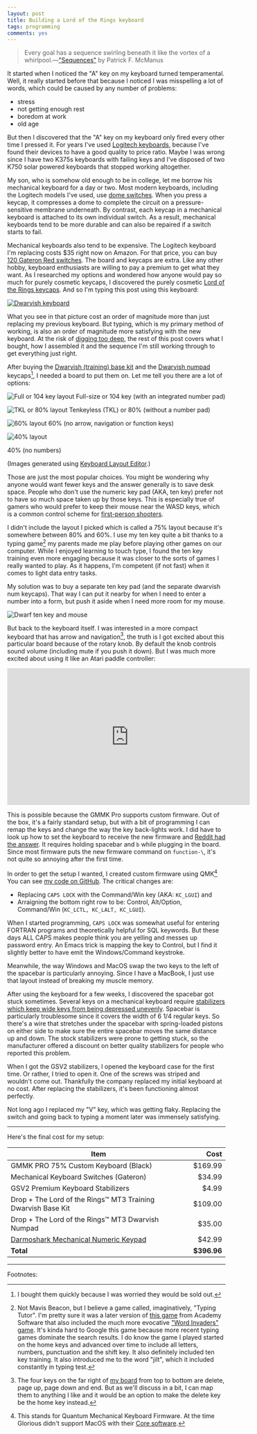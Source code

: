 ```yaml
---
layout: post
title: Building a Lord of the Rings keyboard
tags: programming
comments: yes
---
```


>  Every goal has a sequence swirling beneath it like the vortex of a
>  whirlpool.&mdash;["Sequences"](https://read.amazon.com/kp/embed?preview=inline&linkCode=kpd&ref=x_gr_w_preview_kcr_ca-20&asin=B00723IMRQ&tag=x_gr_w_preview_kcr_ca-20)
>  by Patrick F. McManus

It started when I noticed the "A" key on my keyboard turned
temperamental. Well, it really started before that because I noticed I
was misspelling a lot of words, which could be caused by any number of
problems:

* stress
* not getting enough rest
* boredom at work
* old age

But then I discovered that the "A" key on my keyboard only fired every
other time I pressed it. For years I've used [Logitech
keyboards](https://www.logitech.com/en-us/products/keyboards/k375s-multidevice-stand-combo.920-008165.html),
because I've found their devices to have a good quality to price
ratio. Maybe I was wrong since I have two K375s keyboards with failing
keys and I've disposed of two K750 solar powered keyboards that
stopped working altogether. 

My son, who is somehow old enough to be in college, let me borrow his
mechanical keyboard for a day or two. Most modern keyboards, including
the Logitech models I've used, use [dome
switches](https://en.wikipedia.org/wiki/Keyboard_technology#Dome-switch_keyboard). When
you press a keycap, it compresses a dome to complete the circuit on a
pressure-sensitive membrane underneath. By contrast, each keycap in a
mechanical keyboard is attached to its own individual switch. As a
result, mechanical keyboards tend to be more durable and can also be
repaired if a switch starts to fail.

Mechanical keyboards also tend to be expensive. The Logitech keyboard
I'm replacing costs $35 right now on Amazon. For that price, you can
buy [120 Gateron Red
switches](https://www.gloriousgaming.com/products/gateron-switches). The
board and keycaps are extra. Like any other hobby, keyboard
enthusiasts are willing to pay a premium to get what they want. As I
researched my options and wondered how anyone would pay so much for
purely cosmetic keycaps, I discovered the purely cosmetic [Lord of the
Rings keycaps](https://drop.com/featured/lotr). And so I'm typing this
post using this keyboard:

[![Dwarvish keyboard](/images/dwarf_keys.jpg)](/images_raw/dwarf_keys.jpg)

What you see in that picture cost an order of magnitude more than just
replacing my previous keyboard. But typing, which is my primary method
of working, is also an order of magnitude more satisfying with the new
keyboard. At the risk of [digging too
deep](https://tvtropes.org/pmwiki/pmwiki.php/Main/DugTooDeep), the
rest of this post covers what I bought, how I assembled it and the
sequence I'm still working through to get everything just right.

After buying the [Dwarvish (training) base
kit](https://drop.com/buy/drop-the-lord-of-rings-mt3-dwarvish-keycap-set?defaultSelectionIds=968640)
and the [Dwarvish
numpad](https://drop.com/buy/drop-the-lord-of-rings-mt3-dwarvish-keycap-set?defaultSelectionIds=968640)
keycaps[^1], I needed a board to put them on. Let me tell you there
are a lot of options:

![Full or 104 key layout](/images/keyboard-104.svg)
Full-size or 104 key (with an integrated number pad)

![TKL or 80% layout](/images/keyboard-80.svg)
Tenkeyless (TKL) or 80% (without a number pad)

![60% layout](/images/keyboard-60.svg)
60% (no arrow, navigation or function keys)

![40% layout](/images/keyboard-40.svg)

40% (no numbers)

(Images generated using [Keyboard Layout
Editor](http://www.keyboard-layout-editor.com/).)

Those are just the most popular choices. You might be wondering why
anyone would want fewer keys and the answer generally is to save desk
space. People who don't use the numeric key pad (AKA, ten key) prefer
not to have so much space taken up by those keys. This is especially
true of gamers who would prefer to keep their mouse near the WASD
keys, which is a common control scheme for [first-person
shooters](/2021/03/27/change_your_mind.html).

I didn't include the layout I picked which is called a 75% layout
because it's somewhere between 80% and 60%. I use my ten key quite a
bit thanks to a typing game[^2] my parents made me play before playing
other games on our computer. While I enjoyed learning to touch type, I
found the ten key training even more engaging because it was closer to
the sorts of games I really wanted to play. As it happens, I'm
competent (if not fast) when it comes to light data entry tasks.

My solution was to buy a separate ten key pad (and the separate
dwarvish num keycaps). That way I can put it nearby for when I need to
enter a number into a form, but push it aside when I need more room
for my mouse. 

![Dwarf ten key and mouse](/images/dwarf_nums.jpg)

But back to the keyboard itself. I was interested in a more compact
keyboard that has arrow and navigation[^3], the truth is I got excited
about this particular board because of the rotary knob. By default the
knob controls sound volume (including mute if you push it down). But I
was much more excited about using it like an Atari paddle controller:

<iframe width="560" height="315" src="https://www.youtube.com/embed/tmG-DrgzW_I" title="YouTube video player" frameborder="0" allow="accelerometer; clipboard-write; encrypted-media; gyroscope; picture-in-picture" allowfullscreen></iframe>

This is possible because the GMMK Pro supports custom firmware. Out of
the box, it's a fairly standard setup, but with a bit of programming I
can remap the keys and change the way the key back-lights work. I did
have to look up how to set the keyboard to receive the new firmware
and [Reddit had the
answer](https://www.reddit.com/r/glorious/comments/mv6h4c/problem_flashing_gmmk_pro_with_qmk/).
It requires holding spacebar and `b` while plugging in the board. Since
most firmware puts the new firmware command on `function-\`, it's not
quite so annoying after the first time.

In order to get the setup I wanted, I created custom firmware using
QMK[^4] You can see [my code on
GitHub](https://github.com/jericson/qmk_firmware/blob/master/keyboards/jericson/keymap.c). The
critical changes are:

* Replacing `CAPS LOCK` with the Command/Win key (AKA: `KC_LGUI`) and
* Arraigning the bottom right row to be: Control, Alt/Option,
  Command/Win (`KC_LCTL, KC_LALT, KC_LGUI`).

When I started programming, `CAPS LOCK` was somewhat useful for
entering FORTRAN programs and theoretically helpful for SQL
keywords. But these days ALL CAPS makes people think you are yelling
and messes up password entry. An Emacs trick is mapping the key to
Control, but I find it slightly better to have emit the
Windows/Command keystroke.

Meanwhile, the way Windows and MacOS swap the two keys to the left of
the spacebar is particularly annoying. Since I have a MacBook, I just
use that layout instead of breaking my muscle memory. 

After using the keyboard for a few weeks, I discovered the spacebar
got stuck sometimes. Several keys on a mechanical keyboard require
[stabilizers which keep wide keys from being depressed
unevenly](https://www.keyboard.university/100-courses/stabilizers-lcjf2). Spacebar
is particularly troublesome since it covers the width of 6 1/4 regular
keys. So there's a wire that stretches under the spacebar with
spring-loaded pistons on either side to make sure the entire spacebar
moves the same distance up and down. The stock stabilizers were prone
to getting stuck, so the manufacturer offered a discount on better
quality stabilizers for people who reported this problem.

When I got the GSV2 stabilizers, I opened the keyboard case for the
first time. Or rather, I tried to open it. One of the screws was
striped and wouldn't come out. Thankfully the company replaced my
initial keyboard at no cost. After replacing the stabilizers, it's
been functioning almost perfectly. 

Not long ago I replaced my "V" key, which was getting flaky. Replacing
the switch and going back to typing a moment later was immensely
satisfying.


---

Here's the final cost for my setup:

Item                                                         |    Cost
----                                                         |    ---:
GMMK PRO 75% Custom Keyboard (Black)                         | $169.99
Mechanical Keyboard Switches (Gateron)                       |  $34.99
GSV2 Premium Keyboard Stabilizers                            |   $4.99
Drop + The Lord of the Rings™ MT3 Training Dwarvish Base Kit | $109.00
Drop + The Lord of the Rings™ MT3 Dwarvish Numpad            |  $35.00
[Darmoshark Mechanical Numeric Keypad](http://www.darmoshark.cn/WIREDGAMINGKEYBOARD/13.html) |  $42.99
**Total**                                                    | **$396.96**




---

Footnotes:

[^1]: I bought them quickly because I was worried they would be sold
    out. 
    
[^2]: Not Mavis Beacon, but I believe a game called, imaginatively,
    "Typing Tutor". I'm pretty sure it was a later version of [this
    game](https://archive.org/details/TypingTutorWordInvaders/mode/2up)
    from Academy Software that also included the much more evocative
    ["Word Invaders"
    game](https://archive.org/details/a8b_Word_Invaders_1984_Academy_Software_US). It's
    kinda hard to Google this game because more recent typing games
    dominate the search results. I do know the game I played started
    on the home keys and advanced over time to include all letters,
    numbers, punctuation and the shift key. It also definitely
    included ten key training. It also introduced me to the word
    "jilt", which it included constantly in typing test.

[^3]: The four keys on the far right of [my
    board](/images_raw/dwarf_keys.jpg) from top to bottom are
    delete, page up, page down and end. But as we'll discuss in a bit,
    I can map them to anything I like and it would be an option to
    make the delete key be the home key instead.
    
[^4]: This stands for Quantum Mechanical Keyboard Firmware. At the
    time Glorious didn't support MacOS with their [Core
    software](https://www.gloriousgaming.com/pages/core). 

<!--  LocalWords:  keycap Logitech keycaps numpad Spacebar
 -->
